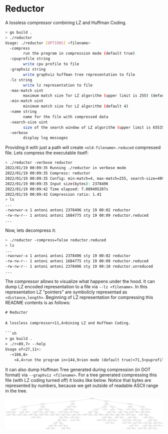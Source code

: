 # Reductor

A lossless compressor combining LZ and Huffman Coding.

```sh
> go build .
> ./reductor
Usage: ./reductor [OPTIONS] <filename>
  -compress
        run the program in compression mode (default true)
  -cpuprofile string
        write cpu profile to file
  -graphviz string
        write graphviz huffman tree representation to file
  -lz string
        write lz representation to file
  -max-match uint
        maximum match size for LZ algorithm (upper limit is 255) (default 255)
  -min-match uint
        minimum match size for LZ algorithm (default 4)
  -name string
        name for the file with compressed data
  -search-size uint
        size of the search window of LZ algorithm (upper limit is 65535) (default 4096)
  -verbose
        display log messages
```

Providing it with just a path will create `<old-filename>.reduced` compressed file.
Lets compress the executable itself:
```sh
> ./reductor -verbose reductor
2022/01/19 00:09:35 Running ./reductor in verbose mode
2022/01/19 00:09:35 Compress: reductor
2022/01/19 00:09:35 Config: min-match=4, max-match=255, search-size=4096
2022/01/19 00:09:35 Input size(bytes): 2378496
2022/01/19 00:09:42 Time elapsed: 7.089495207s
2022/01/19 00:09:42 Compression ratio: 1.41
> ls
...
-rwxrwxr-x 1 antoni antoni 2378496 sty 19 00:02 reductor
-rw-rw-r-- 1 antoni antoni 1684775 sty 19 00:09 reductor.reduced
...
```
Now, lets decompress it:
```sh
> ./reductor -compress=false reductor.reduced
> ls
...
-rwxrwxr-x 1 antoni antoni 2378496 sty 19 00:02 reductor
-rw-rw-r-- 1 antoni antoni 1684775 sty 19 00:09 reductor.reduced
-rw-rw-r-- 1 antoni antoni 2378496 sty 19 00:10 reductor.unreduced
...
```

The compressor allows to visualize what happens under the hood.
It can dump LZ encoded representation to a file via `--lz <filename>`.
In this representation LZ "pointers" are symbolicly representad as `<distance,length>`.
Beginning of LZ representation for compressing this README contents is as follows:

```txt
# Reductor

A lossless compressor<11,4>bining LZ and Huffman Coding.

```sh
> go build .
> ./r<89,7> --help
Usage of<27,11>:
  -<108,8>
    <4,4>run the program in<144,9>ion mode (default true)<71,5>puprofile string<80,9>write cpu<82,4><33,5>to <41,4><126,4>graphviz<53,22><30,9>h<245,7>tree re<285,4>entat<145,4><78,11>lz77<127,22><26,5><57,26>max-match uint<267,9>maximum <27,6>size for LZ77 algorithm (upper limit is 255)<290,10><14,4><99,5>in<99,21>in<99,36><368,8>4<365,5>nam<359,17><20,5><158,4><444,4><392,5>with<587,9>ed data<498,4>search-<207,5><239,13><225,5>of<510,5><37,6> window<567,4><245,31>6553<247,12>4096<537,5>verbos<493,4><609,6>display log mes<662,4>s<708,4>
```

It can also dump Huffman Tree generated during compression (in DOT format) via `--graphviz <filename>`.
For a tree generated compressing this file (with LZ coding turned off) it looks like below. Notice
that bytes are represented by numbers, because we get outside of readable ASCII range in the tree.

![Huffman Tree created for compressing this README.md file contents.](huffman_tree_example.png)
